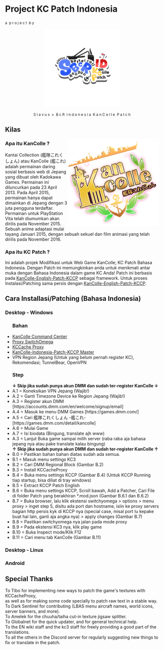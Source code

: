 # Project KC Patch Indonesia
<small>a &nbsp;p r o j e c t &nbsp;b y</small>

<p class="tengahbang">
    <img src="https://github.com/SLAVUSworks/KanColle-Indonesia-Patch-KCCP/blob/development/Non-Game%20Assets/SBcRIDKCP.png?raw=true" alt="centered image" width="50%" />
</p>

<p class="tengahbang"><small>S l a v u s&nbsp; × &nbsp;B c R &nbsp;I n d o n e s i a &nbsp;K a n C o l l e &nbsp;P a t c h</small></p>

<style>
.tengahbang {
    text-align: center;
}
</style>

## Kilas

<img src="https://raw.githubusercontent.com/Oradimi/KanColle-English-Patch-KCCP/master/EN-patch/kcs2/img/title/title_main.png/patched/title_main_004.png"
  align="right" alt="English KanColle icon" width="300">

### Apa itu KanColle ?

Kantai Collection (艦隊これくしょん) atau KanColle (艦これ) adalah permainan daring sosial berbasis web di Jepang yang dibuat oleh Kadokawa Games. Permainan ini diluncurkan pada 23 April 2013. Pada April 2015, permainan hanya dapat dimainkan di Jepang dengan 3 juta pengguna terdaftar. Permainan untuk PlayStation Vita telah diumumkan akan dirilis pada November 2015. Sebuah anime adaptasi mulai tayang Januari 2015, dengan sebuah sekuel dan film animasi yang telah dirilis pada November 2016.

### Apa itu KC Patch ?

Ini adalah projek Modifikasi untuk Web Game KanColle; KC Patch Bahasa Indonesia.
Dengan Patch ini memungkinkan anda untuk menikmati antar muka dengan Bahasa Indonesia dalam game KC Anda!
Patch ini berbasis pada [KanColle-English-Patch-KCCP](https://github.com/Oradimi/KanColle-English-Patch-KCCP) sebagai framework.
Untuk proses Instalasi/Patching sama persis dengan [KanColle-English-Patch-KCCP](https://github.com/Oradimi/KanColle-English-Patch-KCCP).

## Cara Installasi/Patching (Bahasa Indonesia)

### Desktop - Windows
<ul>
<h3>Bahan </h3>
<li><a href="https://chromewebstore.google.com/detail/kancolle-command-center-%E6%94%B9/hkgmldnainaglpjngpajnnjfhpdjkohh" target="_blank" rel="noopener noreferrer">KanColle Command Center</a></li>
<li><a href="https://chromewebstore.google.com/detail/proxy-switchyomega/padekgcemlokbadohgkifijomclgjgif" target="_blank" rel="noopener noreferrer">Proxy SwitchOmega</a></li>
<li><a href="https://github.com/Tibowl/KCCacheProxy/releases" target="_blank" rel="noopener noreferrer">KCCache Proxy</a></li>
<li><a href="https://github.com/SLAVUSworks/KanColle-Indonesia-Patch-KCCP/tree/master" target="_blank" rel="noopener noreferrer">KanColle-Indonesia-Patch-KCCP Master</a></li>
<li>VPN Region Jepang (Untuk yang belum pernah register KC), Rekomendasi; TunnelBear, OpenVPN</li>
<h3>Step</h3>
<b>↓ Skip jika sudah punya akun DMM dan sudah ter-register KanColle ↓</b>
<li>A.1 = Koneksikan VPN Jepang (Wajib!)</li>
<li>A.2 = Ganti Timezone Device ke Region Jepang (Wajib!)</li>
<li>A.3 = Register akun DMM [https://accounts.dmm.com/en/welcome/signup/email]</li>
<li>A.4 = Masuk ke menu DMM Games [https://games.dmm.com/]</li>
<li>A.5 = Cari 艦隊これくしょん -艦これ- [https://games.dmm.com/detail/kancolle]</li>
<li>A.6 = Mulai Game </li>
<li>A.7 = Isi biodata (Bingung, translate ajh www)</li>
<li>A.3 = Lanjut Buka game sampai milih server (raba raba aja bahasa jepang nya atau pake translate kalau bingung)</li>
<b>↑ Skip jika sudah punya akun DMM dan sudah ter-register KanColle ↑</b>
<li>B.0 = Pastikan bahan bahan diatas sudah ada semua.</li>
<li>B.1 = Masuk menu settings KC3</li>
<li>B.2 = Cari DMM Regional Block (Gambar B.2)</li>
<li>B.3 = Install KCCacheProxy</li>
<li>B.4 = Buka menu settings KCCP (Gambar B.4) (Untuk KCCP Running tiap startup, bisa diliat di tray windows)</li>
<li>B.5 = Extract KCCP Patch English</li>
<li>B.6 = Buka menu settings KCCP, Scroll bawah, Add a Patcher, Cari File di folder Patch yang berakhiran *.mod.json (Gambar B.6.1 dan B.6.2)</li>
<li>B.7 = Buka browser, lalu klik ekstensi switchyomega > options > menu proxy > inget step 5, disitu ada port dan hostname, isiin ke proxy servers bagian http persis kyk di KCCP nya (special case, misal port lu kepake buat hal lain, ganti aja angka nya) > apply changes (Gambar B.7)</li>
<li>B.8 = Pastikan switchyomega nya jalan pada mode proxy</li>
<li>B.9 = Pada ekstensi KC3 nya, klik play game</li>
<li>B.10 = Buka Inspect mode/Klik F12</li>
<li>B.11 = Cari menu tab KanColle (Gambar B.11)</li>
</ul>

### Desktop - Linux


### Android



## Special Thanks
To Tibo for implementing new ways to patch the game's textures with KCCacheProxy,\
as well as for making some code specially to patch raw text in a stable way.\
To Dark Sentinel for contributing (LBAS menu aircraft names, world icons, server banners, and more).\
To Amelek for the chuuha/taiha cut-in texture jigsaw splitter.\
To Globalnet for the quick updater, and for general technical help.\
To the EN wiki staff and the kc3 staff for freely providing a good part of the translations.\
To all the others in the Discord server for regularly suggesting new things to fix or translate in the patch.